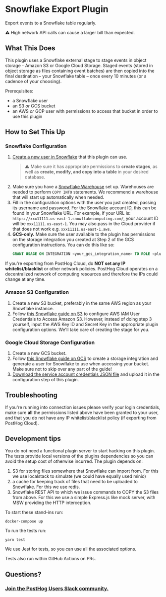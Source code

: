 # Snowflake Export Plugin

Export events to a Snowflake table regularly.

:warning: High network API calls can cause a larger bill than expected.

## What This Does

This plugin uses a Snowflake external stage to stage events in object storage - Amazon S3 or Google Cloud Storage. Staged events (stored in object storage as files containing event batches) are then copied into the final destination – your Snowflake table – once every 10 minutes (or a cadence of your choosing).

Prerequisites:

-   a Snowflake user
-   an S3 _or_ GCS bucket
-   an AWS _or_ GCP user with permissions to access that bucket in order to use this plugin

## How to Set This Up

### Snowflake Configuration

1. [Create a new user in Snowflake](https://docs.snowflake.com/en/sql-reference/sql/create-user.html) that this plugin can use.
    > ⚠️ Make sure it has appropriate permissions to **create stages**, as well as **create, modify, and copy into a table** in your desired database.
2. Make sure you have a [Snowflake Warehouse](https://docs.snowflake.com/en/user-guide/warehouses-overview.html) set up. Warehouses are needed to perform `COPY INTO` statements. We recommend a warehouse that will start up automatically when needed.
3. Fill in the configuration options with the user you just created, passing its username and password. For the Snowflake account ID, this can be found in your Snowflake URL. For example, if your URL is: `https://xxx11111.us-east-1.snowflakecomputing.com/`, your account ID will be `xxx11111.us-east-1`. You may also pass in the Cloud provider if that does not work e.g. `xxx11111.us-east-1.aws`.
4. **GCS-only.** Make sure the user available to the plugin has permissions on the storage integration you created at Step 2 of the GCS configuration instructions. You can do this like so:
    ```sql
    GRANT USAGE ON INTEGRATION <your_gcs_integration_name> TO ROLE <plugin_user_role>
    ```

If you're exporting from PostHog Cloud, do **NOT set any IP whitelist/blacklist** or other network policies. PostHog Cloud operates on a decentralized network of computing resources and therefore the IPs could change at any time.

### Amazon S3 Configuration

1. Create a new S3 bucket, preferably in the same AWS region as your Snowflake instance.
2. Follow [this Snowflake guide on S3](https://docs.snowflake.com/en/user-guide/data-load-s3-config-aws-iam-user.html) to configure AWS IAM User Credentials to Access Amazon S3. However, instead of doing step 3 yourself, input the AWS Key ID and Secret Key in the appropriate plugin configuration options. We'll take care of creating the stage for you.

### Google Cloud Storage Configuration

1. Create a new GCS bucket.
2. Follow [this Snowflake guide on GCS](https://docs.snowflake.com/en/user-guide/data-load-gcs-config.html) to create a storage integration and generate a user for Snowflake to use when accessing your bucket. Make sure not to skip over any part of the guide!
3. [Download the service account credentials JSON file](https://developers.google.com/workspace/guides/create-credentials#service-account) and upload it in the configuration step of this plugin.

## Troubleshooting

If you're running into connection issues please verify your login credentials, make sure **all** the permissions listed above have been granted to your user, and that you do not have any IP whitelist/blacklist policy (if exporting from PostHog Cloud).

## Development tips

You do not need a functional plugin server to start hacking on this plugin. The
tests provide local versions of the plugins dependencies so you can avoid the
setup cost of otherwise incurred. The plugin depends on:

1.  S3 for storing files somewhere that Snowflake can import from. For this we
    use localstack to simulate (we could have equally used minio)
1.  a cache for keeping track of files that need to be uploaded to Snowflake.
    For this we use redis.
1.  Snowflake REST API to which we issue commands to COPY the S3 files from
    above. For this we use a simple Express.js like mock server, with MSW
    providing the HTTP interception.

To start these stand-ins run:

```bash
docker-compose up
```

To run the tests run:

```
yarn test
```

We use Jest for tests, so you can use all the associated options.

Tests also run within GitHub Actions on PRs.

## Questions?

### [Join the PostHog Users Slack community.](https://posthog.com/slack)
